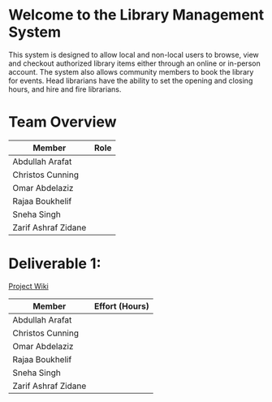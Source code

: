 # Welcome to the Library Management System
This system is designed to allow local and non-local users to browse, view and checkout authorized library items either through an online or in-person account. The system also allows community members to book the library for events. Head librarians have the ability to set the opening and closing hours, and hire and fire librarians. 


# Team Overview 
| Member        | Role |
|---------------|------|
|Abdullah Arafat|      |
|Christos Cunning | |
|Omar Abdelaziz |  | 
|Rajaa Boukhelif| |
|Sneha Singh| | 
|Zarif Ashraf Zidane| |


# Deliverable 1: 
[Project Wiki](https://github.com/McGill-ECSE321-Fall2021/project-group-09/wiki)

| Member        | Effort (Hours) |
|---------------|------|
|Abdullah Arafat|      |
|Christos Cunning | |
|Omar Abdelaziz |  | 
|Rajaa Boukhelif| |
|Sneha Singh| | 
|Zarif Ashraf Zidane| |
